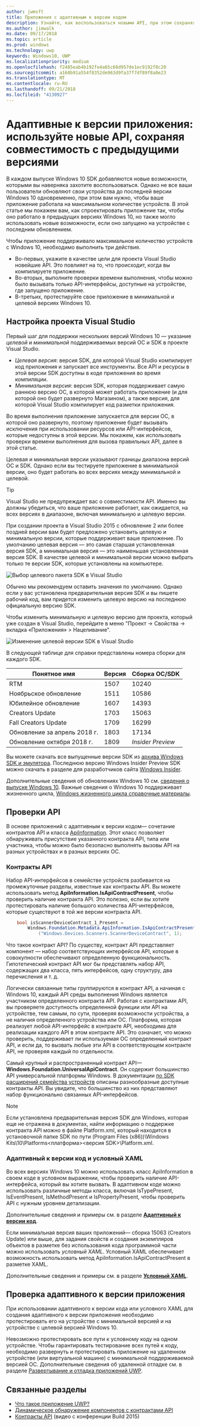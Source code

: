 ```yaml
---
author: jwmsft
title: Приложения с адаптивным к версии кодом
description: Узнайте, как воспользоваться новыми API, при этом сохраняя совместимость с предыдущими версиями
ms.author: jimwalk
ms.date: 09/17/2018
ms.topic: article
ms.prod: windows
ms.technology: uwp
keywords: Windows10, UWP
ms.localizationpriority: medium
ms.openlocfilehash: f2485eab4b192fe4a65c68d957de1ec9192f8c20
ms.sourcegitcommit: a160b91a554f8352de963d9fa37f7df89f8a0e23
ms.translationtype: MT
ms.contentlocale: ru-RU
ms.lasthandoff: 09/21/2018
ms.locfileid: "4130927"
---
```

# <a name="version-adaptive-apps-use-new-apis-while-maintaining-compatibility-with-previous-versions"></a>Адаптивные к версии приложения: используйте новые API, сохраняя совместимость с предыдущими версиями

В каждом выпуске Windows 10 SDK добавляются новые возможности, которыми вы наверняка захотите воспользоваться. Однако не все ваши пользователи обновляют свои устройства до последней версии Windows 10 одновременно, при этом вам нужно, чтобы ваше приложение работала на максимальном количестве устройств. В этой статье мы покажем вам, как спроектировать приложение так, чтобы оно работало в предыдущих версиях Windows 10, но также могло использовать новые возможности, если оно запущено на устройстве с последним обновлением.

Чтобы приложение поддерживало максимальное количество устройств с Windows 10, необходимо выполнить три действия.

- Во-первых, укажите в качестве цели для проекта Visual Studio новейшие API. Это повлияет на то, что происходит, когда вы компилируете приложение.
- Во-вторых, выполните проверки времени выполнения, чтобы можно было вызывать только API-интерфейсы, доступные на устройстве, где запущено приложение.
- В-третьих, протестируйте свое приложение в минимальной и целевой версиях Windows 10.

## <a name="configure-your-visual-studio-project"></a>Настройка проекта Visual Studio

Первый шаг для поддержки нескольких версий Windows 10 — указание *целевой* и *минимальной* поддерживаемых версий ОС и SDK в проекте Visual Studio.

- *Целевая версия*: версия SDK, для которой Visual Studio компилирует код приложения и запускает все инструменты. Все API и ресурсы в этой версии SDK доступны в коде приложения во время компиляции.
- *Минимальная версия*: версия SDK, которая поддерживает самую раннюю версию ОС, в которой может работать приложение (и для которой оно будет развернуто Магазином), а также версия, для которой Visual Studio компилирует код разметки приложения. 

Во время выполнения приложение запускается для версии ОС, в которой оно развернуто, поэтому приложение будет вызывать исключения при использовании ресурсов или API-интерфейсов, которые недоступны в этой версии. Мы покажем, как использовать проверки времени выполнения для вызова правильных API, далее в этой статье.

Целевая и минимальная версии указывают границы диапазона версий ОС и SDK. Однако если вы тестируете приложение в минимальной версии, оно будет работать во всех версиях между минимальной и целевой.

> [!TIP]
> Visual Studio не предупреждает вас о совместимости API. Именно вы должны убедиться, что ваше приложение работает, как ожидается, на всех версиях в диапазоне, включая минимальную и целевую версии.

При создании проекта в Visual Studio 2015 с обновление 2 или более поздней версии вам будет предложено установить целевую и минимальную версии, которые поддерживает ваше приложение. По умолчанию целевая версия — это самая старшая установленная версия SDK, а минимальная версия — это наименьшая установленная версия SDK. В качестве целевой и минимальной версии можно выбрать только те версии SDK, которые установлены на компьютере. 

![Выбор целевого пакета SDK в Visual Studio](images/vs-target-sdk-1.png)

Обычно мы рекомендуем оставить значения по умолчанию. Однако если у вас установлена предварительная версия SDK и вы пишете рабочий код, вам придется изменить целевую версию на последнюю официальную версию SDK. 

Чтобы изменить минимальную и целевую версию для проекта, который уже создан в Visual Studio, перейдите в меню "Проект -> Свойства -> вкладка «Приложения» > Нацеливание".

![Изменение целевой версии SDK в Visual Studio](images/vs-target-sdk-2.png)

В следующей таблице для справки представлены номера сборки для каждого SDK.

| Понятное имя | Версия | Сборка ОС/SDK |
| ---- | ---- | ---- |
| RTM | 1507 | 10240 |
| Ноябрьское обновление | 1511 | 10586 |
| Юбилейное обновление | 1607 | 14393 |
| Creators Update | 1703 | 15063 |
| Fall Creators Update | 1709 | 16299 |
| Обновление за апрель 2018 г. | 1803 | 17134 |
| Обновление октября 2018 г. | 1809 | _Insider Preview_ |

Вы можете скачать все выпущенные версии SDK из [архива Windows SDK и эмулятора](https://developer.microsoft.com/downloads/sdk-archive). Последнюю версию Windows Insider Preview SDK можно скачать в разделе для разработчиков сайта [Windows Insider](https://insider.windows.com/Home/BuildWithWindows).

 Дополнительные сведения об обновлениях Windows 10 см. [сведения о выпуске Windows 10](https://technet.microsoft.com/windows/release-info). Важные сведения о Windows 10 поддерживает жизненного цикла, [Windows жизненного цикла справочные материалы](https://support.microsoft.com/help/13853/windows-lifecycle-fact-sheet).

## <a name="perform-api-checks"></a>Проверки API

В основе приложений с адаптивным к версии кодом— сочетание контрактов API и класса [ApiInformation](https://docs.microsoft.com/uwp/api/windows.foundation.metadata.apiinformation). Этот класс позволяет обнаруживать присутствие указанного контракта API, типа или участника, чтобы можно было безопасно выполнять вызовы API на разных устройствах и в разных версиях ОС.

### <a name="api-contracts"></a>Контракты API

Набор API-интерфейсов в семействе устройств разбивается на промежуточные разделы, известные как контракты API. Вы можете использовать метод **ApiInformation.IsApiContractPresent**, чтобы проверить наличие контракта API. Это полезно, если вы хотите протестировать наличие большого количества API-интерфейсов, которые существуют в той же версии контракта API.

```csharp
    bool isScannerDeviceContract_1_Present =
        Windows.Foundation.Metadata.ApiInformation.IsApiContractPresent
            ("Windows.Devices.Scanners.ScannerDeviceContract", 1);
```

Что такое контракт API? По существу, контракт API представляет компонент — набор соответствующих интерфейсов API, которые в совокупности обеспечивают определенную функциональность. Гипотетический контракт API мог бы представлять набор API, содержащих два класса, пять интерфейсов, одну структуру, два перечисления и т. д.

Логически связанные типы группируются в контракт API, а начиная с Windows 10, каждый API среды выполнения Windows является участником определенного контракта API. Работая с контрактами API, вы проверяете доступность определенной функции или API на устройстве, тем самым, по сути, проверяя возможности устройства, а не наличия определенного устройства или ОС. Платформа, которая реализует любой API-интерфейс в контракте API, необходима для реализации каждого API в этом контракте API. Это означает, что можно проверить, поддерживает ли используемая ОС определенный контракт API, и если да, то вызвать любые эти API в соответствующем контракте API, не проверяя каждый по отдельности.

Самый крупный и распространенный контракт API— **Windows.Foundation.UniversalApiContract**. Он содержит большинство API универсальной платформы Windows. В документации [по SDK расширений семейства устройств](https://docs.microsoft.com/uwp/extension-sdks/) описаны разнообразные доступные контракты API. Вы увидите, что большинство из них представляют набор функционально связанных API-интерфейсов.

> [!NOTE]
> Если установлена предварительная версия SDK для Windows, которая еще не отражена в документах, найти информацию о поддержке контракта API можно в файле Platform.xml, который находится в установочной папке SDK по пути \(Program Files (x86))\Windows Kits\10\Platforms\<платформа>\<версия SDK>\Platform.xml.

### <a name="version-adaptive-code-and-conditional-xaml"></a>Адаптивный к версии код и условный XAML

Во всех версиях Windows 10 можно использовать класс ApiInformation в своем коде в условном выражении, чтобы проверить наличие API-интерфейса, который вы хотите вызвать. В адаптивном коде можно использовать различные методы класса, включая IsTypePresent, IsEventPresent, IsMethodPresent и IsPropertyPresent, чтобы проверить API с нужным уровнем детализации.

Дополнительные сведения и примеры см. в разделе **[Адаптивный к версии код](version-adaptive-code.md)**.

Если минимальная версия ваших приложений— сборка 15063 (Creators Update) или выше, для задания свойств и создания экземпляров объектов в разметке без использования кода программной части можно использовать *условный XAML*. Условный XAML обеспечивает возможность использовать метод ApiInformation.IsApiContractPresent в разметке XAML.

Дополнительные сведения и примеры см. в разделе **[Условный XAML](conditional-xaml.md)**.

## <a name="test-your-version-adaptive-app"></a>Проверка адаптивного к версии приложения

При использовании адаптивного к версии кода или условного XAML для создания адаптивного к версии приложения необходимо протестировать его на устройстве с минимальной версией и на устройстве с целевой версией Windows 10.

Невозможно протестировать все пути к условному коду на одном устройстве. Чтобы гарантировать тестирование всех путей к коду, необходимо развернуть и протестировать приложение на удаленном устройстве (или виртуальной машине) с минимальной поддерживаемой версией ОС.
Дополнительные сведения об удаленной отладке см. в разделе [Развертывание и отладка приложений UWP](deploying-and-debugging-uwp-apps.md).

## <a name="related-articles"></a>Связанные разделы

- [Что такое приложение UWP?](https://docs.microsoft.com/windows/uwp/get-started/universal-application-platform-guide)
- [Динамическое обнаружение компонентов с контрактами API](https://blogs.windows.com/buildingapps/2015/09/15/dynamically-detecting-features-with-api-contracts-10-by-10/)
- [Контракты API](https://channel9.msdn.com/Events/Build/2015/3-733) (видео с конференции Build 2015)